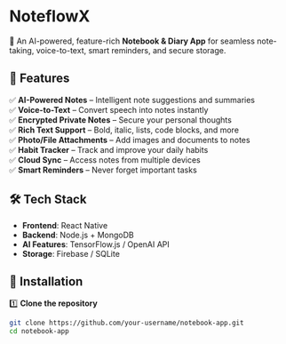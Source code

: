 #  NoteflowX

🚀 An AI-powered, feature-rich **Notebook & Diary App** for seamless note-taking, voice-to-text, smart reminders, and secure storage.

## 🌟 Features

✅ **AI-Powered Notes** – Intelligent note suggestions and summaries  
✅ **Voice-to-Text** – Convert speech into notes instantly  
✅ **Encrypted Private Notes** – Secure your personal thoughts  
✅ **Rich Text Support** – Bold, italic, lists, code blocks, and more  
✅ **Photo/File Attachments** – Add images and documents to notes  
✅ **Habit Tracker** – Track and improve your daily habits  
✅ **Cloud Sync** – Access notes from multiple devices  
✅ **Smart Reminders** – Never forget important tasks  

## 🛠️ Tech Stack

- **Frontend**: React Native  
- **Backend**: Node.js + MongoDB  
- **AI Features**: TensorFlow.js / OpenAI API  
- **Storage**: Firebase / SQLite  

## 🚀 Installation

1️⃣ **Clone the repository**  
```sh
git clone https://github.com/your-username/notebook-app.git
cd notebook-app
